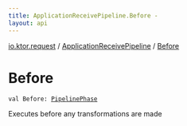 ```yaml
---
title: ApplicationReceivePipeline.Before - 
layout: api
---
```


<div class='api-docs-breadcrumbs'><a href="../index.html">io.ktor.request</a> / <a href="index.html">ApplicationReceivePipeline</a> / <a href="./-before.html">Before</a></div>

# Before

<div class="signature"><code><span class="keyword">val </span><span class="identifier">Before</span><span class="symbol">: </span><a href="../../io.ktor.util.pipeline/-pipeline-phase/index.html"><span class="identifier">PipelinePhase</span></a></code></div>

Executes before any transformations are made

